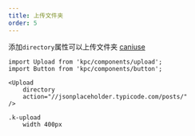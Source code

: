 ```yaml
---
title: 上传文件夹
order: 5
---
```


添加`directory`属性可以上传文件夹 [caniuse](https://caniuse.com/#feat=input-file-directory)

```vdt
import Upload from 'kpc/components/upload';
import Button from 'kpc/components/button';

<Upload 
    directory
    action="//jsonplaceholder.typicode.com/posts/"
/>
```

```styl
.k-upload
    width 400px
```
